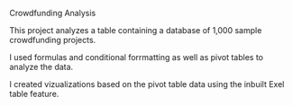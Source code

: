 Crowdfunding Analysis

This project analyzes a table containing a database of 1,000 sample crowdfunding projects. 

I used formulas and conditional forrmatting as well as pivot tables to analyze the data. 

I created vizualizations based on the pivot table data using the inbuilt Exel table feature.



